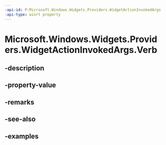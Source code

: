```yaml
---
-api-id: P:Microsoft.Windows.Widgets.Providers.WidgetActionInvokedArgs.Verb
-api-type: winrt property
---
```


# Microsoft.Windows.Widgets.Providers.WidgetActionInvokedArgs.Verb

<!--
public string Verb { get; }
-->


## -description

## -property-value

## -remarks

## -see-also

## -examples


